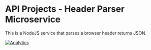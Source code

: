 # API Projects - Header Parser Microservice

This is a NodeJS service that parses a browser header returns JSON.

[![Analytics](https://cjs-beacon.appspot.com/UA-10006093-3/github/cjsheets/FCC-Header-Parser-Microservice?pixel)](https://github.com/cjsheets/FCC-Header-Parser-Microservice)